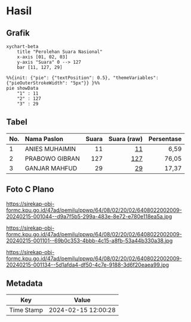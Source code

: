 # Hasil

## Grafik

```mermaid
xychart-beta
    title "Perolehan Suara Nasional"
    x-axis [01, 02, 03]
    y-axis "Suara" 0 --> 127
    bar [11, 127, 29]
```

```mermaid
%%{init: {"pie": {"textPosition": 0.5}, "themeVariables": {"pieOuterStrokeWidth": "5px"}} }%%
pie showData
    "1" : 11
    "2" : 127
    "3" : 29
```

## Tabel

| No. | Nama Paslon    | Suara | Suara (raw) | Persentase |
|:--- |:-------------- | -----:| -----------:| ----------:|
| 1   | ANIES MUHAIMIN | 11    | [11][p-1]   | 6,59       |
| 2   | PRABOWO GIBRAN | 127   | [127][p-2]  | 76,05      |
| 3   | GANJAR MAHFUD  | 29    | [29][p-3]   | 17,37      |


[p-1]: https://github.com/gigit-pemilu/pemilu-2024/blob/main/pilpres/hitung-suara/sub/64-kalimantan-timur/sub/08-kutai-timur/sub/02-muara-wahau/sub/2002-nehes-liah-bing/sub/009-tps/sub/paslon-1.txt
[p-2]: https://github.com/gigit-pemilu/pemilu-2024/blob/main/pilpres/hitung-suara/sub/64-kalimantan-timur/sub/08-kutai-timur/sub/02-muara-wahau/sub/2002-nehes-liah-bing/sub/009-tps/sub/paslon-2.txt
[p-3]: https://github.com/gigit-pemilu/pemilu-2024/blob/main/pilpres/hitung-suara/sub/64-kalimantan-timur/sub/08-kutai-timur/sub/02-muara-wahau/sub/2002-nehes-liah-bing/sub/009-tps/sub/paslon-3.txt

## Foto C Plano

https://sirekap-obj-formc.kpu.go.id/47ad/pemilu/ppwp/64/08/02/20/02/6408022002009-20240215-001044--d9a7f5b5-299a-483e-8e72-e780e118ea5a.jpg

https://sirekap-obj-formc.kpu.go.id/47ad/pemilu/ppwp/64/08/02/20/02/6408022002009-20240215-001101--69b0c353-4bbb-4c15-a8fb-53a44b330a38.jpg

https://sirekap-obj-formc.kpu.go.id/47ad/pemilu/ppwp/64/08/02/20/02/6408022002009-20240215-001134--5d1afda4-df50-4c7e-9188-3d6f20eaea99.jpg


## Metadata

| Key        | Value               |
| ---------- | ------------------- |
| Time Stamp | 2024-02-15 12:00:28 |



